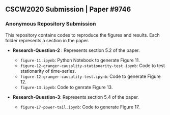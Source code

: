 ## CSCW2020 Submission | Paper #9746
### Anonymous Repository Submission
This repository contains codes to reproduce the figures and results. Each folder represents a section in the paper. 

- **Research-Question-2** : Represents section 5.2 of the paper.
	- `figure-11.ipynb`: Python Notebook to generate Figure 11.
	- `figure-12-granger-causality-stationarity-test.ipynb`: Code to test stationarity of time-series.
	- `figure-12-granger-causality-test.ipynb`: Code to generate Figure 12.
	- `figure-13.ipynb`: Code to genrate Figure 13.

- **Research-Question-3**: Represents section 5.4 of the paper.
	- `figure-17-power-tail.ipynb`: Code to generate Figure 17. 


